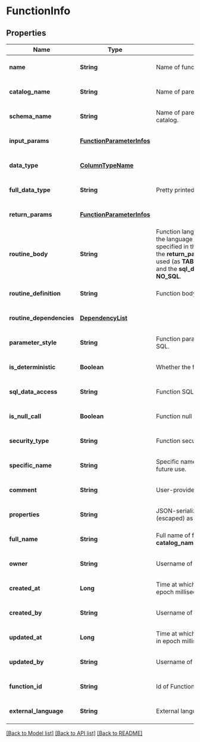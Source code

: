# FunctionInfo
## Properties

| Name | Type | Description | Notes |
|------------ | ------------- | ------------- | -------------|
| **name** | **String** | Name of function, relative to parent schema. | [optional] [default to null] |
| **catalog\_name** | **String** | Name of parent catalog. | [optional] [default to null] |
| **schema\_name** | **String** | Name of parent schema relative to its parent catalog. | [optional] [default to null] |
| **input\_params** | [**FunctionParameterInfos**](FunctionParameterInfos.md) |  | [optional] [default to null] |
| **data\_type** | [**ColumnTypeName**](ColumnTypeName.md) |  | [optional] [default to null] |
| **full\_data\_type** | **String** | Pretty printed function data type. | [optional] [default to null] |
| **return\_params** | [**FunctionParameterInfos**](FunctionParameterInfos.md) |  | [optional] [default to null] |
| **routine\_body** | **String** | Function language. When **EXTERNAL** is used, the language of the routine function should be specified in the __external_language__ field,  and the __return_params__ of the function cannot be used (as **TABLE** return type is not supported), and the __sql_data_access__ field must be **NO_SQL**.  | [optional] [default to null] |
| **routine\_definition** | **String** | Function body. | [optional] [default to null] |
| **routine\_dependencies** | [**DependencyList**](DependencyList.md) |  | [optional] [default to null] |
| **parameter\_style** | **String** | Function parameter style. **S** is the value for SQL. | [optional] [default to null] |
| **is\_deterministic** | **Boolean** | Whether the function is deterministic. | [optional] [default to null] |
| **sql\_data\_access** | **String** | Function SQL data access. | [optional] [default to null] |
| **is\_null\_call** | **Boolean** | Function null call. | [optional] [default to null] |
| **security\_type** | **String** | Function security type. | [optional] [default to null] |
| **specific\_name** | **String** | Specific name of the function; Reserved for future use. | [optional] [default to null] |
| **comment** | **String** | User-provided free-form text description. | [optional] [default to null] |
| **properties** | **String** | JSON-serialized key-value pair map, encoded (escaped) as a string. | [optional] [default to null] |
| **full\_name** | **String** | Full name of function, in form of __catalog_name__.__schema_name__.__function__name__ | [optional] [default to null] |
| **owner** | **String** | Username of current owner of function. | [optional] [default to null] |
| **created\_at** | **Long** | Time at which this function was created, in epoch milliseconds. | [optional] [default to null] |
| **created\_by** | **String** | Username of function creator. | [optional] [default to null] |
| **updated\_at** | **Long** | Time at which this function was last updated, in epoch milliseconds. | [optional] [default to null] |
| **updated\_by** | **String** | Username of user who last modified function. | [optional] [default to null] |
| **function\_id** | **String** | Id of Function, relative to parent schema. | [optional] [default to null] |
| **external\_language** | **String** | External language of the function. | [optional] [default to null] |

[[Back to Model list]](../README.md#documentation-for-models) [[Back to API list]](../README.md#documentation-for-api-endpoints) [[Back to README]](../README.md)

